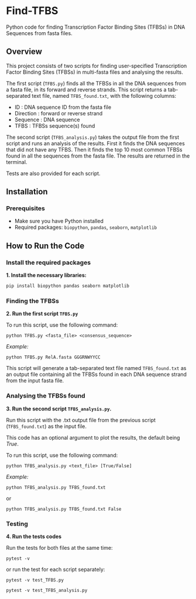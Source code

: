 # Find-TFBS
Python code for finding Transcription Factor Binding Sites (TFBSs) in DNA Sequences from fasta files. 

## Overview
This project consists of two scripts for finding user-specified Transcription Factor Binding Sites (TFBSs) in multi-fasta files and analysing the results. 

The first script (`TFBS.py`) finds all the TFBSs in all the DNA sequences from a fasta file, in  its forward and reverse strands. This script returns a tab-separated text file, named `TFBS_found.txt`, with the following columns:
* ID :  DNA sequence ID from the fasta file
* Direction : forward or reverse strand
* Sequence : DNA sequence
* TFBS : TFBSs sequence(s) found

The second script (`TFBS_analysis.py`) takes the output file from the first script and runs an analysis of the results. First it finds the DNA sequences that did not have any TFBS. Then it finds the top 10 most common TFBSs found in all the sequences from the fasta file. The results are returned in the terminal.

Tests are also provided for each script. 

## Installation
### Prerequisites
- Make sure you have Python installed
- Required packages: `biopython`, `pandas`, `seaborn`, `matplotlib`

## How to Run the Code
### Install the required packages
**1. Install the necessary libraries:**
```bash
pip install biopython pandas seaborn matplotlib
```

### Finding the TFBSs
**2. Run the first script `TFBS.py`**

To run this script, use the following command:
```
python TFBS.py <fasta_file> <consensus_sequence>
```
_Example:_
```
python TFBS.py RelA.fasta GGGRNWYYCC
```

This script will generate a tab-separated text file named `TFBS_found.txt` as an output file containing all the TFBSs found in each DNA sequence strand from the input fasta file.

### Analysing the TFBSs found  
**3. Run the second script `TFBS_analysis.py`.**

Run this script with the .txt output file from the previous script (`TFBS_found.txt`) as the input file.  

This code has an optional argument to plot the results, the default being _True_. 

To run this script, use the following command:
```
python TFBS_analysis.py <text_file> [True/False]
```
_Example:_
```
python TFBS_analysis.py TFBS_found.txt
```
or
```
python TFBS_analysis.py TFBS_found.txt False
```

### Testing
**4. Run the tests codes**

Run the tests for both files at the same time:
```
pytest -v
```
or run the test for each script separately:
```
pytest -v test_TFBS.py
```
```
pytest -v test_TFBS_analysis.py
```

